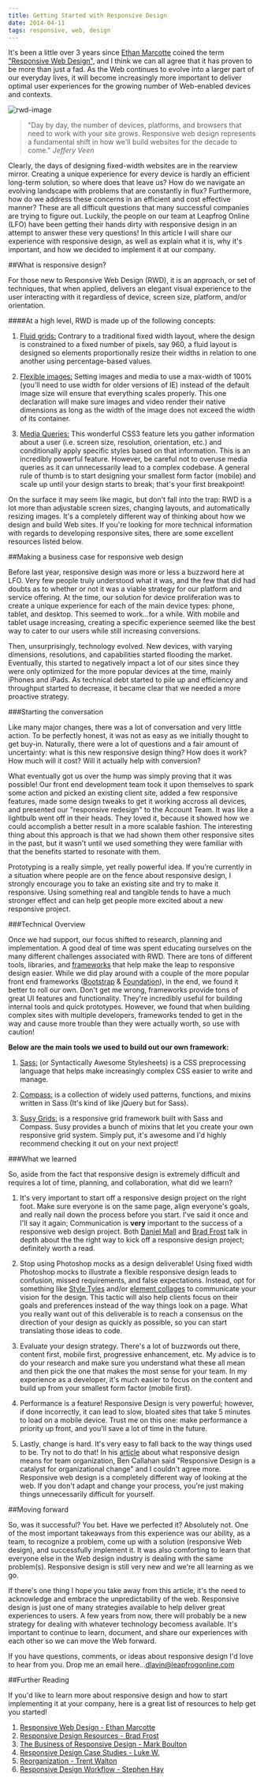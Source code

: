 ```yaml
---
title: Getting Started with Responsive Design
date: 2014-04-11
tags: responsive, web, design
---
```


<!-- Introduction -->
It's been a little over 3 years since <a href="http://ethanmarcotte.com/" target="_blank">Ethan Marcotte</a> coined the term <a href="http://alistapart.com/article/responsive-web-design/" target="_blank
">"Responsive Web Design"</a>, and I think we can all agree that it has proven to be more than just a fad. As the Web continues to evolve into a larger part of our everyday lives, it will become
increasingly more important to deliver optimal user experiences for the growing number of Web-enabled devices and contexts.

<img src="/assets/images/flat-rwd.png" alt="rwd-image">

> "Day by day, the number of devices, platforms, and browsers that need to work with your site grows. Responsive web design represents a fundamental shift in how we'll build websites for the decade to come." *Jeffery Veen*

Clearly, the days of designing fixed-width websites are in the rearview mirror. Creating a unique experience for every device is hardly an efficient long-term solution, so where does that leave us?
How do we navigate an evolving landscape with problems that are constantly in flux? Furthermore, how do we address these concerns in an efficient
and cost effective manner? These are all difficult questions that many successful companies are trying to figure out.  Luckily, the people on our team at Leapfrog Online (LFO) have been getting their
hands dirty with responsive design in an attempt to answer these very questions! In this article I will share our experience with responsive design, as well as explain what it is, why it's important, and
how we decided to implement it at our company.

<!-- Body -->

##What is responsive design?

For those new to Responsive Web Design (RWD), it is an approach, or set of techniques, that when applied, delivers an elegant visual experience to the user interacting with it regardless of device,
screen size, platform, and/or orientation.

####At a high level, RWD is made up of the following concepts:

1. <a href="http://alistapart.com/article/fluidgrids">Fluid grids:</a> Contrary to a traditional fixed width layout, where the design is constrained to
a fixed number of pixels, say 960, a fluid layout is designed so elements proportionally resize their widths in relation to one another using percentage-based values.

2. <a href="http://alistapart.com/article/fluid-images/">Flexible images:</a> Setting images and media to use a max-width of 100% (you'll need to use width for older versions of IE) instead of the default image size will ensure that everything scales properly.  This one declaration will make
sure images and video render their native dimensions as long as the width of the image does not exceed the width of its container.

3. <a href="https://developer.mozilla.org/en-US/docs/Web/Guide/CSS/Media_queries">Media Queries:</a> This wonderful CSS3 feature lets you gather
information about a user (i.e. screen size, resolution, orientation, etc.) and conditionally apply specific styles based on that information.  This is
an incredibly powerful feature. However, be careful not to overuse media queries as it can unnecessarily lead to a complex codebase. A general rule of
thumb is to start designing your smallest form factor (mobile) and scale up until your design starts to break; that's your first breakpoint!

On the surface it may seem like magic, but don't fall into the trap: RWD is a lot more than adjustable screen sizes, changing layouts, and automatically
resizing images. It's a completely different way of thinking about how we design and build Web sites. If you're looking for more technical information
with regards to developing responsive sites, there are some excellent resources listed below.

##Making a business case for responsive web design

Before last year, responsive design was more or less a buzzword here at LFO. Very few people truly understood what it was, and the few that did had
doubts as to whether or not it was a viable strategy for our platform and service offering. At the time, our solution for device proliferation was to create a unique experience for each of the main
device types: phone, tablet, and desktop.  This seemed to work...for a while. With mobile and tablet usage increasing, creating a specific experience
seemed like the best way to cater to our users while still increasing conversions.

Then, unsurprisingly, technology evolved. New devices, with varying dimensions, resolutions, and capabilities started flooding the market. Eventually,
this started to negatively impact a lot of our sites since they were only optimized for the more popular devices at the time, mainly iPhones and iPads. As technical debt started to pile up and efficiency and throughput started to decrease, it became clear that we needed a more
proactive strategy.

###Starting the conversation

Like many major changes, there was a lot of conversation and very little action. To be perfectly honest, it was not as easy as we initially thought to
get buy-in. Naturally, there were a lot of questions and a fair amount of uncertainty: what is this new responsive design thing? How does it work? How
much will it cost? Will it actually help with conversion?

What eventually got us over the hump was simply proving that it was possible! Our front end development team took it upon themselves to spark some
action and picked an existing client site, added a few responsive features, made some design tweaks to get it working accross all devices, and presented our "responsive redesign" to the Account Team. It was like a lightbulb went off in their heads. They loved it, because it showed how we could accomplish a better result in a more scalable fashion. The interesting thing about this approach is that we had shown them other responsive sites in the past, but it wasn't until we used something they were familiar with that the benefits started to resonate with them.

Prototyping is a really simple, yet really powerful idea. If you're currently in a situation where people are on the fence about responsive design, I strongly encourage you to take an existing site and try to make it responsive.  Using something real and tangible tends to have a much stronger effect and can help get people more excited about a new responsive project.

###Technical Overview

Once we had support, our focus shifted to research, planning and implementation. A good deal of time was spent educating ourselves on the many different
challenges associated with RWD. There are tons of different tools, libraries, and <a href="http://usablica.github.io/front-end-
frameworks/compare.html" target="_blank">frameworks</a> that help make the leap to responsive design easier.  While we did play around
with a couple of the more popular front end frameworks  (<a href="http://getbootstrap.com/">Bootstrap</a> & <a href="http://foundation.zurb.com/">
Foundation</a>), in the end, we found it better to roll our own. Don't get me wrong, frameworks provide tons of great UI features and functionality. They're
incredibly useful for building internal tools and quick prototypes. However, we found that when building complex sites with multiple developers, frameworks tended to get in the way and cause more trouble than they were actually worth, so use with caution!

**Below are the main tools we used to build out our own framework:**

1. <a href="http://sass-lang.com/">Sass:</a> (or Syntactically Awesome Stylesheets) is a CSS preprocessing language that helps make increasingly complex
CSS easier to write and manage.

2. <a href="http://compass-style.org/">Compass:</a> is a collection of widely used patterns, functions, and mixins written in Sass (It's kind of like
jQuery but for Sass).

3. <a href="http://susy.oddbird.net/">Susy Grids:</a> is a responsive grid framework built with Sass and Compass.  Susy provides a bunch of mixins that
let you create your own responsive grid system.  Simply put, it's awesome and I'd highly recommend checking it out on your next project!

###What we learned

So, aside from the fact that responsive design is extremely difficult and requires a lot of time, planning, and collaboration, what did we learn?

1. It's very important to start off a responsive design project on the right foot.  Make sure everyone is on the same page, align everyone's goals, and
really nail down the process before you start. I've said it once and I'll say it again; Communication is **very** important to the success of a
responsive web design project.  Both <a href="http://danielmall.com/articles/responsive-mobile-entertainment-weekly/" target="_blank">Daniel Mall</a>
and <a href="http://bradfrostweb.com/blog/post/entertainment-weekly/">Brad Frost</a> talk in depth about the the right way to kick off a responsive
design project; definitely worth a read.

2. Stop using Photoshop mocks as a design deliverable!  Using fixed width Photoshop mocks to illustrate a flexible responsive design leads to confusion,
missed requirements, and false expectations. Instead, opt for something like <a href="http://styletil.es/">Style Tyles</a> and/or <a
href="http://danielmall.com/articles/rif-element-collages/">element collages</a> to communicate your vision for the design.  This tactic will also help
clients focus on their goals and preferences instead of the way things look on a page.  What you really want out of this deliverable is to reach a
consensus on the direction of your design as quickly as possible, so you can start translating those ideas to code.

3. Evaluate your design strategy. There's a lot of buzzwords out there, content first, mobile first, progressive enhancement, etc. My advice is to do your
research and make sure you understand what these all mean and then pick the one that makes the most sense for your team. In my experience as a
developer, it's much easier to focus on the content and build up from your smallest form factor (mobile first).

4. Performance is a feature! Responsive Design is very powerful; however, if done incorrectly, it can lead to slow, bloated sites that take 5 minutes to
load on a mobile device. Trust me on this one: make performance a priority up front, and you'll save a lot of time in the future.

5. Lastly, change is hard. It's very easy to fall back to the way things used to be. Try not to do that! In his <a href="http://www.creativebloq.
com/business/what-responsive-web-design-means-team-organisation-11410353" target="_blank">article</a> about what responsive design means for team
organization, Ben Callahan said "Responsive Design is a catalyst for organizational change" and I couldn't agree more.  Responsive web design is a
completely different way of looking at the web. If you don't adapt and change your process, you're just making things unnecessarily difficult for
yourself.

<!-- Conclusion -->

##Moving forward

So, was it successful? You bet. Have we perfected it? Absolutely not.  One of the most important takeaways from this experience was our ability, as a
team, to recognize a problem, come up with a solution (responsive Web design), and successfully implement it.  It was also comforting to learn that
everyone else in the Web design industry is dealing with the same problem(s). Responsive design is
still very new and we're all learning as we go.

If there's one thing I hope you take away from this article, it's the need to acknowledge and embrace the unpredictability of the web. Responsive design is
just one of many strategies available to help deliver great experiences to users. A few years from now, there will probably be a new strategy for
dealing with whatever technology becomess available. It's important to continue to learn, document, and share our experiences with each other so we
can move the Web forward.

 If you have questions, comments, or
ideas about responsive design I'd love to hear from you. Drop me an email here...<a href="mailto:dlavin@leapfrogonline.com">dlavin@leapfrogonline.com</a>

##Further Reading

If you'd like to learn more about responsive design and how to start implementing it at your company, here is a great list of resources to help get you started!

1. <a href="http://alistapart.com/article/responsive-web-design/">Responsive Web Design - Ethan Marcotte</a>
2. <a href="http://bradfrost.github.io/this-is-responsive/resources.html">Responsive Design Resources - Brad Frost </a>
3. <a href="http://markboulton.co.uk/journal/thebusinessofrwd">The Business of Responsive Design - Mark Boulton</a>
4. <a href="http://www.lukew.com/ff/entry.asp?1691 ">Responsive Design Case Studies - Luke W.</a>
5. <a href="http://trentwalton.com/2013/04/10/reorganization">Reorganization - Trent Walton</a>
6. <a href="http://www.amazon.com/Responsive-Design-Workflow-Stephen-Hay/dp/0321887867">Responsive Design Workflow - Stephen Hay</a>
